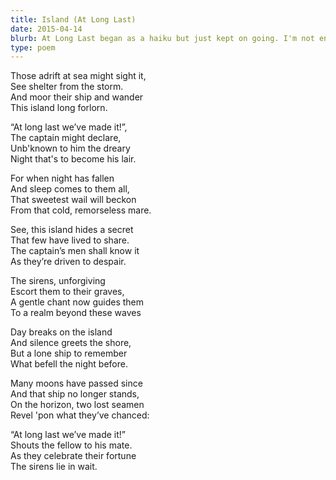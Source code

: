 ```yaml
---
title: Island (At Long Last)
date: 2015-04-14
blurb: At Long Last began as a haiku but just kept on going. I'm not entirely sure where the dark overtones come from, nor the Siren theme. It's not like I often think about sea-dwelling homicidal nymphs.
type: poem
---
```


Those adrift at sea might sight it,  
See shelter from the storm.  
And moor their ship and wander  
This island long forlorn.

“At long last we’ve made it!”,  
The captain might declare,  
Unb'known to him the dreary  
Night that's to become his lair.

For when night has fallen  
And sleep comes to them all,  
That sweetest wail will beckon  
From that cold, remorseless mare.

See, this island hides a secret  
That few have lived to share.  
The captain’s men shall know it  
As they’re driven to despair.

The sirens, unforgiving  
Escort them to their graves,  
A gentle chant now guides them  
To a realm beyond these waves

Day breaks on the island  
And silence greets the shore,  
But a lone ship to remember  
What befell the night before.

Many moons have passed since  
And that ship no longer stands,  
On the horizon, two lost seamen  
Revel 'pon what they’ve chanced:

“At long last we’ve made it!”  
Shouts the fellow to his mate.  
As they celebrate their fortune  
The sirens lie in wait.
